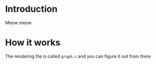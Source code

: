# Introduction
Meow meow

# How it works
The rendering file is called `graph.c` and you can figure it out from there